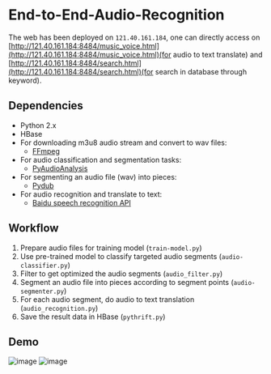 # End-to-End-Audio-Recognition
The web has been deployed on `121.40.161.184`, one can directly access on [http://121.40.161.184:8484/music_voice.html](http://121.40.161.184:8484/music_voice.html)(for audio to text translate) and [http://121.40.161.184:8484/search.html](http://121.40.161.184:8484/search.html)(for search in database through keyword).

## Dependencies
- Python 2.x
- HBase
- For downloading m3u8 audio stream and convert to wav files:
    - [FFmpeg](http://ffmpeg.org/)
- For audio classification and segmentation tasks:
    - [PyAudioAnalysis](https://github.com/tyiannak/pyAudioAnalysis)
- For segmenting an audio file (wav) into pieces:
    - [Pydub](https://github.com/jiaaro/pydub)
- For audio recognition and translate to text:
    - [Baidu speech recognition API](http://yuyin.baidu.com/asr)

## Workflow
1. Prepare audio files for training model (`train-model.py`)
1. Use pre-trained model to classify targeted audio segments (`audio-classifier.py`)
1. Filter to get optimized the audio segments (`audio_filter.py`)
1. Segment an audio file into pieces according to segment points (`audio-segmenter.py`)
1. For each audio segment, do audio to text translation (`audio_recognition.py`)
1. Save the result data in HBase (`pythrift.py`)

## Demo
![image](https://github.com/yixuanzhou/End-to-End-Audio-Recognition/raw/master/screenshots/audio2text.png)
![image](https://github.com/yixuanzhou/End-to-End-Audio-Recognition/raw/master/screenshots/search.png)